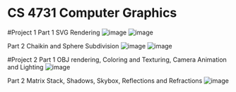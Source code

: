 # CS 4731 Computer Graphics

#Project 1
Part 1
SVG Rendering
![image](https://github.com/JoeThCo/ComputerGraphics/assets/46407481/91f88499-d857-40f0-880a-dafa2558e9b6)
![image](https://github.com/JoeThCo/ComputerGraphics/assets/46407481/94322c80-7db5-4e89-a477-ffa5e9e67924)

Part 2
Chaikin and Sphere Subdivision
![image](https://github.com/JoeThCo/ComputerGraphics/assets/46407481/732340fc-a7e5-4ad6-b154-9a84a37aa869)
![image](https://github.com/JoeThCo/ComputerGraphics/assets/46407481/2996b128-70c4-47d4-a1fe-134fd9cf9bb7)

#Project 2
Part 1
OBJ rendering, Coloring and Texturing, Camera Animation and Lighting
![image](https://github.com/JoeThCo/ComputerGraphics/assets/46407481/d9b320de-109e-4006-81d2-ce7aec775df1)

Part 2
Matrix Stack, Shadows, Skybox, Reflections and Refractions
![image](https://github.com/JoeThCo/ComputerGraphics/assets/46407481/7583ebbc-7036-4054-bc28-d13d53abb086)
